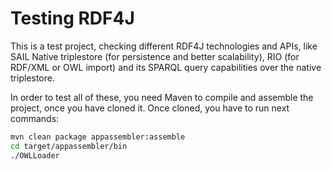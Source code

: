 # Testing RDF4J

This is a test project, checking different RDF4J technologies and APIs, like SAIL Native triplestore (for persistence and better scalability), RIO (for RDF/XML or OWL import) and its SPARQL query capabilities over the native triplestore.

In order to test all of these, you need Maven to compile and assemble the project, once you have cloned it. Once cloned, you have to run next commands:

```bash
mvn clean package appassembler:assemble
cd target/appassembler/bin
./OWLLoader
```


